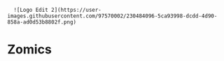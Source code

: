       ![Logo Edit 2](https://user-images.githubusercontent.com/97570002/230484096-5ca93998-dcdd-4d90-858a-ad0d53b8802f.png)


# Zomics
